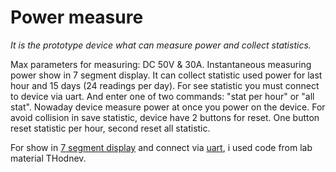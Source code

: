 # Power measure

 *It is the prototype device what can measure power and collect statistics.*
 
Max parameters for measuring: DC 50V & 30A.
Instantaneous measuring power show in 7 segment display.
It can collect statistic used power for last hour and 15 days (24 readings per day).
For see statistic you must connect to device via uart. And enter one of two commands: "stat per hour" or "all stat".
Nowaday device measure power at once you power on the device. 
For avoid collision in save statistic, device have 2 buttons for reset. 
One button reset statistic per hour, second reset all statistic.


For show in [7 segment display](https://drive.google.com/drive/folders/1RTUUCOk_01ovHiSp5Q3dC73Gxl-3k437)
and connect via [uart](https://drive.google.com/drive/folders/1fqAAm-uNajGP5BuFKkavCXQf70DaVqD3), i used code from lab material THodnev.